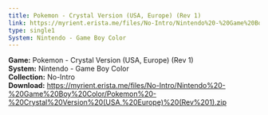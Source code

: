 ```yaml
---
title: Pokemon - Crystal Version (USA, Europe) (Rev 1)
link: https://myrient.erista.me/files/No-Intro/Nintendo%20-%20Game%20Boy%20Color/Pokemon%20-%20Crystal%20Version%20(USA,%20Europe)%20(Rev%201).zip
type: single1
System: Nintendo - Game Boy Color
---
```

<b>Game:</b> Pokemon - Crystal Version (USA, Europe) (Rev 1)<br>
<b>System:</b> Nintendo - Game Boy Color<br>
<b>Collection:</b> No-Intro<br>
<b>Download:</b> https://myrient.erista.me/files/No-Intro/Nintendo%20-%20Game%20Boy%20Color/Pokemon%20-%20Crystal%20Version%20(USA,%20Europe)%20(Rev%201).zip